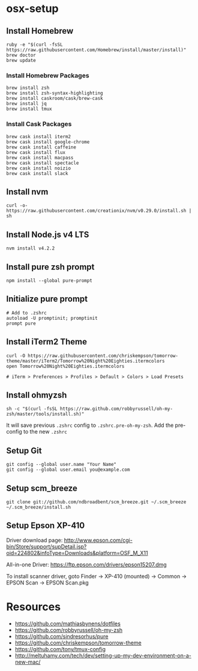 # osx-setup

## Install Homebrew
```
ruby -e "$(curl -fsSL https://raw.githubusercontent.com/Homebrew/install/master/install)"
brew doctor
brew update
```

### Install Homebrew Packages
```
brew install zsh
brew install zsh-syntax-highlighting
brew install caskroom/cask/brew-cask
brew install jq
brew install tmux
```

### Install Cask Packages
```
brew cask install iterm2
brew cask install google-chrome
brew cask install caffeine
brew cask install flux
brew cask install macpass
brew cask install spectacle
brew cask install noizio
brew cask install slack
```

## Install nvm
```
curl -o- https://raw.githubusercontent.com/creationix/nvm/v0.29.0/install.sh | sh
```

## Install Node.js v4 LTS
```
nvm install v4.2.2
```

## Install pure zsh prompt
```
npm install --global pure-prompt
```

## Initialize pure prompt
```
# Add to .zshrc
autoload -U promptinit; promptinit
prompt pure
```

## Install iTerm2 Theme
```
curl -O https://raw.githubusercontent.com/chriskempson/tomorrow-theme/master/iTerm2/Tomorrow%20Night%20Eighties.itermcolors
open Tomorrow%20Night%20Eighties.itermcolors

# iTerm > Preferences > Profiles > Default > Colors > Load Presets
```

## Install ohmyzsh
```
sh -c "$(curl -fsSL https://raw.github.com/robbyrussell/oh-my-zsh/master/tools/install.sh)"
```

It will save previous `.zshrc` config to `.zshrc.pre-oh-my-zsh`. Add the pre-config to the new `.zshrc`

## Setup Git
```
git config --global user.name "Your Name"
git config --global user.email you@example.com
```

## Setup scm_breeze
```
git clone git://github.com/ndbroadbent/scm_breeze.git ~/.scm_breeze
~/.scm_breeze/install.sh
```

## Setup Epson XP-410
Driver download page: 
http://www.epson.com/cgi-bin/Store/support/supDetail.jsp?oid=224802&infoType=Downloads&platform=OSF_M_X11

All-in-one Driver:
https://ftp.epson.com/drivers/epson15207.dmg

To install scanner driver, goto Finder -> XP-410 (mounted) -> Common -> EPSON Scan -> EPSON Scan.pkg

# Resources
- https://github.com/mathiasbynens/dotfiles
- https://github.com/robbyrussell/oh-my-zsh
- https://github.com/sindresorhus/pure
- https://github.com/chriskempson/tomorrow-theme
- https://github.com/tony/tmux-config
- http://meltuhamy.com/tech/dev/setting-up-my-dev-environment-on-a-new-mac/
